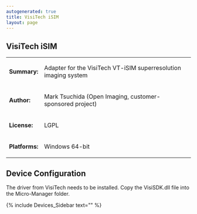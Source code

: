 ```yaml
---
autogenerated: true
title: VisiTech iSIM
layout: page
---
```


## VisiTech iSIM

<table>
<tr>
<td markdown="1">

**Summary:**

</td>
<td markdown="1">

Adapter for the VisiTech VT-iSIM superresolution imaging system

</td>
</tr>
<tr>
<td markdown="1">

**Author:**

</td>
<td markdown="1">

Mark Tsuchida (Open Imaging, customer-sponsored project)

</td>
</tr>
<tr>
<td markdown="1">

**License:**

</td>
<td markdown="1">

LGPL

</td>
</tr>
<tr>
<td markdown="1">

**Platforms:**

</td>
<td markdown="1">

Windows 64-bit

</td>
</tr>
</table>

## Device Configuration

The driver from VisiTech needs to be installed. Copy the VisiSDK.dll
file into the Micro-Manager folder.

{% include Devices_Sidebar text="" %}
